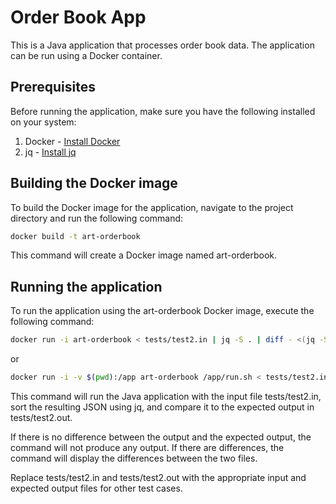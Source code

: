 # Order Book App

This is a Java application that processes order book data. The application can be run using a Docker container.

## Prerequisites

Before running the application, make sure you have the following installed on your system:

1. Docker - [Install Docker](https://docs.docker.com/get-docker/)
2. jq - [Install jq](https://stedolan.github.io/jq/download/)

## Building the Docker image

To build the Docker image for the application, navigate to the project directory and run the following command:

```bash
docker build -t art-orderbook 
```
This command will create a Docker image named art-orderbook.

## Running the application

To run the application using the art-orderbook Docker image, execute the following command:

```bash
docker run -i art-orderbook < tests/test2.in | jq -S . | diff - <(jq -S . tests/test2.out)
```
or
```bash
docker run -i -v $(pwd):/app art-orderbook /app/run.sh < tests/test2.in | jq -S . | diff - <(jq -S . tests/test2.out)
```

This command will run the Java application with the input file tests/test2.in, sort the resulting JSON using jq, and compare it to the expected output in tests/test2.out.

If there is no difference between the output and the expected output, the command will not produce any output. If there are differences, the command will display the differences between the two files.

Replace tests/test2.in and tests/test2.out with the appropriate input and expected output files for other test cases.





